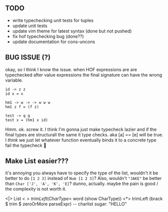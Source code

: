 ## TODO

- write typechecking unit tests for tuples
- update unit tests
- update vim theme for latest syntax (done but not pushed)
- fix hof typechecking bug  (done??)
- update documentation for cons-uncons




## BUG ISSUE (?)
okay, so I think I know the issue. when HOF expressions are are typechecked after value expressions the final signature can have the wrong variable.

```
id -> z z
id x = x

hm1 -> w -> -> w w w
hm1 z f = (f z)

test -> q q
test x = (hm1 x id)
```


Hmm. ok. screw it. I think I'm gonna just make typecheck lazier and if the final types are structurall the same it type checks. aka [a] == [e] will be true. I _think_ we just let whatever function eventually binds it to a concrete type fail the typecheck :shrug:

## Make List easier???
it's annoying you always have to specify the type of the list, wouldn't it be better to do `[1 2 3]` instead of `Num [1 2 3]`? Also, wouldn't `"JAKE"` be better than `Char ['J', 'A', 'K', 'E]`? dunno, actually. maybe the pain is good / the complexity is not worth it.

<|> List <$> trimLeft (CharType <$ word (show CharType)) <*> trimLeft (brack $ trim $ zeroOrMore parseExpr)  -- charlist sugar: "HELLO"

